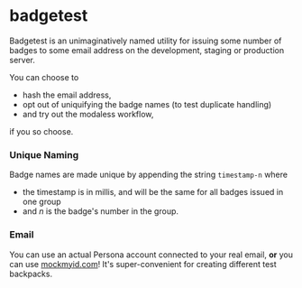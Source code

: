 # badgetest

Badgetest is an unimaginatively named utility for issuing some number
of badges to some email address on the development, staging or production
server. 

You can choose to 

  * hash the email address, 
  * opt out of uniquifying the badge names (to test duplicate handling) 
  * and try out the modaless workflow, 

if you so choose.

### Unique Naming

Badge names are made unique by appending the string `timestamp-n` where 

  * the timestamp is in millis, and will be the same for all badges issued in one group
  * and *n* is the badge's number in the group. 

### Email

You can use an actual Persona account connected to your real email, **or** you 
can use [mockmyid.com](https://github.com/callahad/mockmyid)! It's super-convenient
for creating different test backpacks.